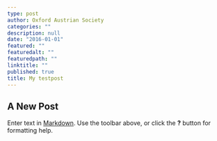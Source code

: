 ```yaml
---
type: post
author: Oxford Austrian Society
categories: ""
description: null
date: "2016-01-01"
featured: ""
featuredalt: ""
featuredpath: ""
linktitle: ""
published: true
title: My testpost
---
```

## A New Post

Enter text in [Markdown](http://daringfireball.net/projects/markdown/). Use the toolbar above, or click the **?** button for formatting help.
